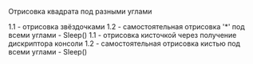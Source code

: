 Отрисовка квадрата под разными углами

1.1 - отрисовка звёздочками
1.2 - самостоятельная отрисовка '*' под всеми углами - Sleep()
1.1 - отрисовка кисточкой через получение дискриптора консоли
1.2 - самостоятельная отрисовка кистью под всеми углами - Sleep()